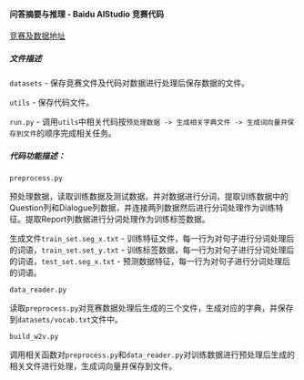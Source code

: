 #### 问答摘要与推理 - Baidu AIStudio 竞赛代码

[竞赛及数据地址](https://aistudio.baidu.com/aistudio/competition/detail/3)

##### 文件描述
`datasets` - 保存竞赛文件及代码对数据进行处理后保存数据的文件。

`utils` - 保存代码文件。

`run.py` - 调用`utils`中相关代码按`预处理数据 -> 生成相关字典文件 -> 生成词向量并保存到文件`的顺序完成相关任务。

##### 代码功能描述：

`preprocess.py`

预处理数据，读取训练数据及测试数据，并对数据进行分词，提取训练数据中的Question列和Dialogue列数据，并连接两列数据然后进行分词处理作为训练特征。提取Report列数据进行分词处理作为训练标签数据。

生成文件`train_set.seg_x.txt` - 训练特征文件，每一行为对句子进行分词处理后的词语，`train_set.set_y.txt` - 训练标签数据，每一行为对句子进行分词处理后的词语，`test_set.seg_x.txt` - 预测数据特征，每一行为对句子进行分词处理后的词语。


`data_reader.py`

读取`preprocess.py`对竞赛数据处理后生成的三个文件，生成对应的字典，并保存到`datasets/vocab.txt`文件中。


`build_w2v.py`

调用相关函数对`preprocess.py`和`data_reader.py`对训练数据进行预处理后生成的相关文件进行处理，生成词向量并保存到文件。

